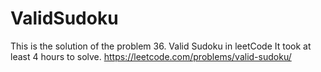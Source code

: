 # ValidSudoku

This is the solution of the problem 36. Valid Sudoku in leetCode
It took at least 4 hours to solve.
https://leetcode.com/problems/valid-sudoku/

